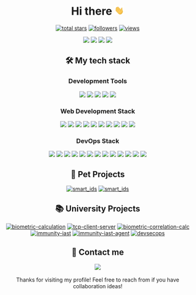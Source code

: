<h1 align="center"> Hi there <img src="assets/hello.gif" width="5%"></h1>

<p align="center">
  <a href="https://github.com/light-hat?tab=repositories&sort=stargazers">
    <img alt="total stars" title="Total stars on GitHub" src="https://custom-icon-badges.demolab.com/github/stars/light-hat?style=for-the-badge&logo=star&date=0016022025"/></a>
  <a href="https://github.com/light-hat?tab=followers">
    <img alt="followers" title="Follow me on Github" src="https://custom-icon-badges.demolab.com/github/followers/light-hat?style=for-the-badge&logo=person-add&label=Follow&logoColor=white&date=0016022025"/></a>
  <a href="https://github.com/light-hat/">
    <img alt="views" title="GitHub profile views" src="https://komarev.com/ghpvc/?username=light-hat&style=for-the-badge"/></a>
</p>

<p align="center">
<img src="https://github-readme-streak-stats-9m8ugfa77-denvercoder1.vercel.app/?user=light-hat&theme=transparent&hide_border=true&date=0016022025">

<img src="https://github-readme-stats.vercel.app/api?username=light-hat&hide_border=true&theme=transparent&date=0016022025">
<img src="https://github-readme-stats.vercel.app/api/top-langs?username=light-hat&layout=compact&hide_border=true&theme=transparent&date=0016022025">

<img src="https://github-profile-trophy.vercel.app/?username=light-hat&theme=discord&title=MultiLanguage,Commits,Followers,Stars,Issues,PullRequest,Repositories,Reviews&date=0016022025">

</p>

<h2 align="center"> 🛠️ My tech stack </h2>

<h3 align="center">Development Tools</h2>

<p align="center">
<img src="https://img.shields.io/badge/Obsidian-%23483699.svg?style=for-the-badge&logo=obsidian&logoColor=white">
<img src="https://img.shields.io/badge/git-%23F05033.svg?style=for-the-badge&logo=git&logoColor=white">
<img src="https://img.shields.io/badge/VIM-%2311AB00.svg?style=for-the-badge&logo=vim&logoColor=white">
<img src="https://img.shields.io/badge/Visual%20Studio%20Code-0078d7.svg?style=for-the-badge&logo=visual-studio-code&logoColor=white">
<img src="https://img.shields.io/badge/Visual%20Studio-5C2D91.svg?style=for-the-badge&logo=visual-studio&logoColor=white">
</p>

<h3 align="center">Web Development Stack</h2>

<p align="center">
<img src="https://img.shields.io/badge/nginx-%23009639.svg?style=for-the-badge&logo=nginx&logoColor=white">
<img src="https://img.shields.io/badge/javascript-%23323330.svg?style=for-the-badge&logo=javascript&logoColor=%23F7DF1E">
<img src="https://img.shields.io/badge/vuejs-%2335495e.svg?style=for-the-badge&logo=vuedotjs&logoColor=%234FC08D">
<img src="https://img.shields.io/badge/python-3670A0?style=for-the-badge&logo=python&logoColor=ffdd54">
<img src="https://img.shields.io/badge/django-%23092E20.svg?style=for-the-badge&logo=django&logoColor=white">
<img src="https://img.shields.io/badge/DJANGO-REST-ff1709?style=for-the-badge&logo=django&logoColor=white&color=ff1709&labelColor=gray">
<img src="https://img.shields.io/badge/celery-%23a9cc54.svg?style=for-the-badge&logo=celery&logoColor=ddf4a4">
<img src="https://img.shields.io/badge/postgres-%23316192.svg?style=for-the-badge&logo=postgresql&logoColor=white">
<img src="https://img.shields.io/badge/redis-%23DD0031.svg?style=for-the-badge&logo=redis&logoColor=white">
<img src="https://img.shields.io/badge/elasticsearch-%230377CC.svg?style=for-the-badge&logo=elasticsearch&logoColor=white">
</p>

<h3 align="center">DevOps Stack</h2>

<p align="center">
<img src="https://img.shields.io/badge/PowerShell-%235391FE.svg?style=for-the-badge&logo=powershell&logoColor=white">
<img src="https://img.shields.io/badge/bash_script-%23121011.svg?style=for-the-badge&logo=gnu-bash&logoColor=white">
<img src="https://img.shields.io/badge/azure-%230072C6.svg?style=for-the-badge&logo=microsoftazure&logoColor=white">
<img src="https://img.shields.io/badge/jenkins-%232C5263.svg?style=for-the-badge&logo=jenkins&logoColor=white">
<img src="https://img.shields.io/badge/github%20actions-%232671E5.svg?style=for-the-badge&logo=githubactions&logoColor=white">
<img src="https://img.shields.io/badge/gitlab%20ci-%23181717.svg?style=for-the-badge&logo=gitlab&logoColor=white">
<img src="https://img.shields.io/badge/teamcity-000000.svg?style=for-the-badge&logo=teamcity&logoColor=white">
<img src="https://img.shields.io/badge/docker-%230db7ed.svg?style=for-the-badge&logo=docker&logoColor=white">
<img src="https://img.shields.io/badge/kubernetes-%23326ce5.svg?style=for-the-badge&logo=kubernetes&logoColor=white">
<img src="https://img.shields.io/badge/ansible-%231A1918.svg?style=for-the-badge&logo=ansible&logoColor=white">
<img src="https://img.shields.io/badge/vagrant-%231563FF.svg?style=for-the-badge&logo=vagrant&logoColor=white">
<img src="https://img.shields.io/badge/grafana-%23F46800.svg?style=for-the-badge&logo=grafana&logoColor=white">
<img src="https://img.shields.io/badge/Prometheus-E6522C?style=for-the-badge&logo=Prometheus&logoColor=white">

</p>

<h2 align="center">🐾 Pet Projects</h2>

<p align="center">
<a href="https://github.com/light-hat/smart_ids"><img src="https://github-readme-stats.vercel.app/api/pin/?username=light-hat&repo=smart_ids&show_icons=true&theme=transparent&date=0016022025" alt="smart_ids"></a>
<a href="https://github.com/light-hat/gulfstream"><img src="https://github-readme-stats.vercel.app/api/pin/?username=light-hat&repo=gulfstream&show_icons=true&theme=transparent&date=0016022025" alt="smart_ids"></a>
<!--<a href="https://github.com/light-hat/looking-glass"><img src="https://github-readme-stats.vercel.app/api/pin/?username=light-hat&repo=looking-glass&show_icons=true&theme=transparent&date=0016022025" alt="looking-glass"></a>-->
</p>

<h2 align="center">📚 University Projects</h2>

<p align="center">
<a href="https://github.com/light-hat/biometric-calculation"><img src="https://github-readme-stats.vercel.app/api/pin/?username=light-hat&repo=biometric-calculation&show_icons=true&theme=transparent&date=0016022025" alt="biometric-calculation"></a>
<a href="https://github.com/light-hat/tcp-client-server"><img src="https://github-readme-stats.vercel.app/api/pin/?username=light-hat&repo=tcp-client-server&show_icons=true&theme=transparent&date=0016022025" alt="tcp-client-server"></a>
<a href="https://github.com/light-hat/biometric-correlation-calc"><img src="https://github-readme-stats.vercel.app/api/pin/?username=light-hat&repo=biometric-correlation-calc&show_icons=true&theme=transparent&date=0016022025" alt="biometric-correlation-calc"></a>
<a href="https://github.com/light-hat/immunity-iast"><img src="https://github-readme-stats.vercel.app/api/pin/?username=light-hat&repo=immunity-iast&show_icons=true&theme=transparent&date=0016022025" alt="immunity-iast"></a>
<a href="https://github.com/light-hat/immunity-python-agent"><img src="https://github-readme-stats.vercel.app/api/pin/?username=light-hat&repo=immunity-python-agent&show_icons=true&theme=transparent&date=0016022025" alt="immunity-iast-agent"></a>
<a href="https://github.com/light-hat/devsecops-stand"><img src="https://github-readme-stats.vercel.app/api/pin/?username=light-hat&repo=devsecops-stand&show_icons=true&theme=transparent&date=0016022025" alt="devsecops"></a>
</p>

<h2 align="center"> 💬 Contact me </h2>

<p align="center">
<a href="https://t.me/engin1gger"><img src="https://img.shields.io/badge/Telegram-2CA5E0?style=for-the-badge&logo=telegram&logoColor=white"></a>
</p>

<p align="center">
Thanks for visiting my profile! Feel free to reach from if you have collaboration ideas!
</p>
